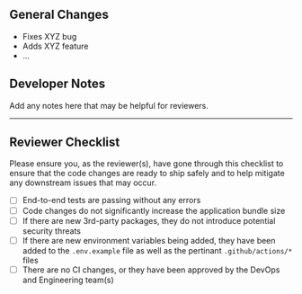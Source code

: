 ## General Changes

- Fixes XYZ bug
- Adds XYZ feature
- …

## Developer Notes

Add any notes here that may be helpful for reviewers.

---

## Reviewer Checklist

Please ensure you, as the reviewer(s), have gone through this checklist to ensure that the code changes are ready to ship safely and to help mitigate any downstream issues that may occur.

- [ ]  End-to-end tests are passing without any errors
- [ ]  Code changes do not significantly increase the application bundle size
- [ ]  If there are new 3rd-party packages, they do not introduce potential security threats
- [ ]  If there are new environment variables being added, they have been added to the `.env.example` file as well as the pertinant `.github/actions/*` files
- [ ]  There are no CI changes, or they have been approved by the DevOps and Engineering team(s)

